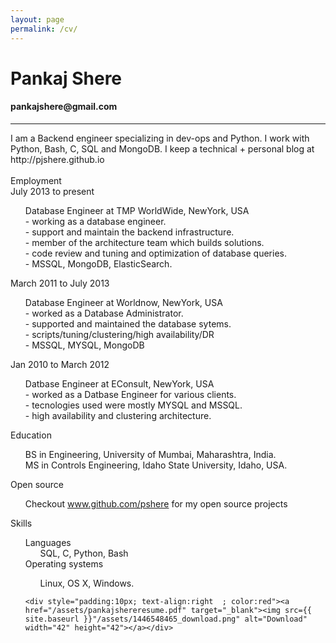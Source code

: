 ```yaml
---
layout: page
permalink: /cv/
---
```

<h1>Pankaj Shere</h1>
<h4>pankajshere@gmail.com</h4>
<hr>

<body>
    <link rel="stylesheet" type="text/css" href="/css/cvstyle.css">
    <div class='summary'>I am a Backend engineer specializing in dev-ops and Python. I work with Python, Bash, C, SQL and MongoDB.
        I keep a technical + personal blog at http://pjshere.github.io</div>
    <br>
    <div class='emp'>Employment
        <div class='emp1'>July 2013 to present
            <ul style="list-style-type:none">
            	<li> Database Engineer at TMP WorldWide, NewYork, USA</li>
                <li>- working as a database engineer.</li>
                <li>- support and maintain the backend infrastructure.</li>
                <li>- member of the architecture team which builds solutions.</li>
                <li>- code review and tuning and optimization of database queries.</li>
                <li>- MSSQL, MongoDB, ElasticSearch.</li>
            </ul>
        </div>
        <div class='emp1'>March 2011 to July 2013
        	<ul style="list-style-type:none">
	            <li> Database Engineer at Worldnow, NewYork, USA</li>
	            <li> - worked as a Database Administrator.</li>
	            <li> - supported and maintained the database sytems.</li>
	            <li> - scripts/tuning/clustering/high availability/DR</li>
	            <li> - MSSQL, MYSQL, MongoDB</li>
            </ul>
        </div>
        <div class='emp1'>Jan 2010 to March 2012
        	<ul style="list-style-type:none">
	            <li> Datbase Engineer at EConsult, NewYork, USA</li>
	            <li> - worked as a Datbase Engineer for various clients.</li>
	            <li> - tecnologies used were mostly MYSQL and MSSQL.</li>
	            <li> - high availability and clustering architecture.</li>
            </ul>
        </div>
    </div>
    <div class='edu'>Education
    <ul style="list-style-type:none">
	    <li> BS in Engineering, University of Mumbai, Maharashtra, India.</li>
	    <li> MS in Controls Engineering, Idaho State University, Idaho, USA.</li>
    </ul>
    </div>
    Open source<br>
    <ul style="list-style-type:none">
     <li>Checkout <a href="https://github.com/pjshere">www.github.com/pshere</a> for my open source projects</li>
    </ul>
    Skills<br>
    <ul style="list-style-type:none">
     <li>Languages
        <ul style="list-style-type:none">
            <li>SQL, C, Python, Bash</li>
        </ul>
     <li>Operating systems</li> 
        <ul style="list-style-type:none">
            <li>Linux, OS X, Windows.</li>
        </ul>
   
    <div style="padding:10px; text-align:right	; color:red"><a href="/assets/pankajshereresume.pdf" target="_blank"><img src={{ site.baseurl }}"/assets/1446548465_download.png" alt="Download" width="42" height="42"></a></div>

